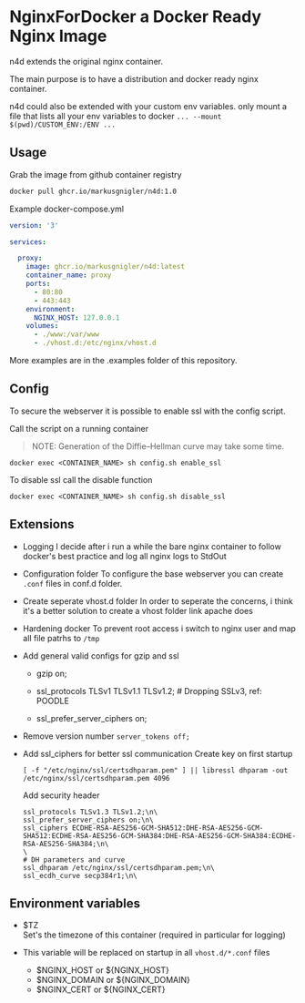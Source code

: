 
# NginxForDocker a Docker Ready Nginx Image

n4d extends the original nginx container.

The main purpose is to have a distribution and docker ready nginx container.

n4d could also be extended with your custom env variables. 
only mount a file that lists all your env variables to docker `... --mount $(pwd)/CUSTOM_ENV:/ENV ...`

<!-- n4d is a distribution and docker ready nginx container. -->

<!-- It extends the original nginx container and create a new tag on every release from original nginx. -->

## Usage

Grab the image from github container registry

```bash
docker pull ghcr.io/markusgnigler/n4d:1.0
```

Example docker-compose.yml

```yml
version: '3'

services:

  proxy:
    image: ghcr.io/markusgnigler/n4d:latest
    container_name: proxy
    ports:
      - 80:80
      - 443:443
    environment:
      NGINX_HOST: 127.0.0.1
    volumes:
      - ./www:/var/www
      - ./vhost.d:/etc/nginx/vhost.d
```

More examples are in the .examples folder of this repository.

## Config

To secure the webserver it is possible to enable ssl with the config script.

Call the script on a running container

> NOTE: Generation of the Diffie–Hellman curve may take some time.

```
docker exec <CONTAINER_NAME> sh config.sh enable_ssl
```

To disable ssl call the disable function

```
docker exec <CONTAINER_NAME> sh config.sh disable_ssl
```

## Extensions

- Logging
    I decide after i run a while the bare nginx container to follow docker's best practice and log all nginx logs to StdOut

- Configuration folder
    To configure the base webserver you can create `.conf` files in conf.d folder.

- Create seperate vhost.d folder
    In order to seperate the concerns, i think it's a better solution to create a vhost folder link apache does

- Hardening docker
    To prevent root access i switch to nginx user and map all file patrhs to `/tmp`

- Add general valid configs for gzip and ssl
    + gzip  on;

    + ssl_protocols TLSv1 TLSv1.1 TLSv1.2; # Dropping SSLv3, ref: POODLE
    + ssl_prefer_server_ciphers on;

- Remove version number `server_tokens off;`

- Add ssl_ciphers for better ssl communication
    Create key on first startup
    ```
    [ -f "/etc/nginx/ssl/certsdhparam.pem" ] || libressl dhparam -out /etc/nginx/ssl/certsdhparam.pem 4096
    ```

    Add security header
    ```
    ssl_protocols TLSv1.3 TLSv1.2;\n\
    ssl_prefer_server_ciphers on;\n\
    ssl_ciphers ECDHE-RSA-AES256-GCM-SHA512:DHE-RSA-AES256-GCM-SHA512:ECDHE-RSA-AES256-GCM-SHA384:DHE-RSA-AES256-GCM-SHA384:ECDHE-RSA-AES256-SHA384;\n\
    \
    # DH parameters and curve
    ssl_dhparam /etc/nginx/ssl/certsdhparam.pem;\n\
    ssl_ecdh_curve secp384r1;\n\
    ```
    
## Environment variables

- $TZ<br>
    Set's the timezone of this container (required in particular for logging)

- This variable will be replaced on startup in all `vhost.d/*.conf` files<br>
    * $NGINX_HOST or ${NGINX_HOST}
    * $NGINX_DOMAIN or ${NGINX_DOMAIN}
    * $NGINX_CERT or ${NGINX_CERT}
